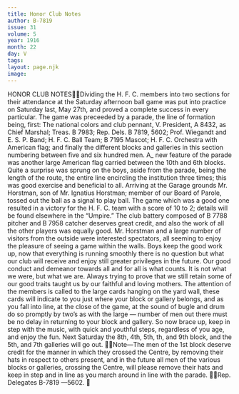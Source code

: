 ```yaml
---
title: Honor Club Notes
author: B-7819
issue: 31
volume: 5
year: 1916
month: 22
day: V
tags:
layout: page.njk
image:
---
```

HONOR CLUB NOTESDividing the H. F. C. members into two sections for their attendance at the Saturday afternoon ball game was put into practice on Saturday last, May 27th, and proved a complete success in every particular. The game was preceeded by a parade, the line of formation being, first: The national colors and club pennant, V. President, A 8432, as Chief Marshal; Treas. B 7983; Rep. Dels. B 7819, 5602; Prof. Wiegandt and E. S. P. Band; H. F. C. Ball Team; B 7195 Mascot; H. F. C. Orchestra with American flag; and finally the different blocks and galleries in this section numbering between five and six hundred men. A_ new feature of the parade was another large American flag carried between the 10th and 6th blocks. Quite a surprise was sprung on the boys, aside from the parade, being the length of the route, the entire line encircling the institution three times; this was good exercise and beneficial to all. Arriving at the Garage grounds Mr. Horstman, son of Mr. Ignatius Horstman; member of our Board of Parole, tossed out the ball as a signal to play ball. The game which was a good one resulted in a victory for the H. F. C. team with a score of 10 to 2; details will be found elsewhere in the “Umpire.” The club battery composed of B 7788 pitcher and B 7958 catcher deserves great credit, and also the work of all the other players was equally good. Mr. Horstman and a large number of visitors from the outside were interested spectators, all seeming to enjoy the pleasure of seeing a game within the walls. Boys keep the good work up, now that everything is running smoothly there is no question but what our club will receive and enjoy still greater privileges in the future. Our good conduct and demeanor towards all and for all is what counts. It is not what we were, but what we are. Always trying to prove that we still retain some of our good traits taught us by our faithful and loving mothers. The attention of the members is called to the large cards hanging on the yard wall, these cards will indicate to you just where your block or gallery belongs, and as you fall into line, at the close of the game, at the sound of bugle and drum do so promptly by two’s as with the large — number of men out there must be no delay in returning to your block and gallery. So now brace up, keep in step with the music, with quick and youthful steps, regardless of you age, and enjoy the fun. Next Saturday the 8th, 4th, 5th, th, and 9th block, and the 5th, and 7th galleries will go out. Note—The men of the 1st block deserve credit for the manner in which they crossed the Centre, by removing their hats in respect to others present, and in the future all men of the various blocks or galleries, crossing the Centre, will please remove their hats and keep in step and in line as you march around in line with the parade. Rep. Delegates B-7819 —5602. 
